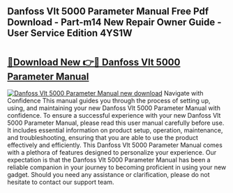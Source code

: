 ## Danfoss Vlt 5000 Parameter Manual Free Pdf Download - Part-m14 New Repair Owner Guide - User Service Edition 4YS1W

# <h2><a href="http://cf26609.oget.top/?id=Danfoss+Vlt+5000+Parameter+Manual">🔗Download New 👉🔴 Danfoss Vlt 5000 Parameter Manual</a></h2>

[![Danfoss Vlt 5000 Parameter Manual new download](https://i.imgur.com/5g1atiW.png)](http://cf26609.oget.top/?id=Danfoss+Vlt+5000+Parameter+Manual)
Navigate with Confidence This manual guides you through the process of setting up, using, and maintaining your new Danfoss Vlt 5000 Parameter Manual with confidence. To ensure a successful experience with your new Danfoss Vlt 5000 Parameter Manual, please read this user manual carefully before use. It includes essential information on product setup, operation, maintenance, and troubleshooting, ensuring that you are able to use the product effectively and efficiently. This Danfoss Vlt 5000 Parameter Manual comes with a plethora of features designed to personalize your experience. Our expectation is that the Danfoss Vlt 5000 Parameter Manual has been a reliable companion in your journey to becoming proficient in using your new gadget. Should you need any assistance or clarification, please do not hesitate to contact our support team.
